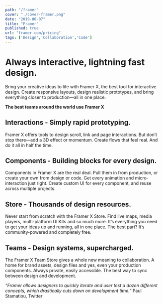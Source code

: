 ```yaml
---
path: "/framer"
cover: "./cover-framer.png"
date: "2019-06-07"
title: "Framer"
published: true
url: "framer.com/pricing"
tags: ['Design','Collaboration','Code']
---
```


# Always interactive, lightning fast design.

Bring your creative ideas to life with Framer X, the best tool for interactive design. Create responsive layouts, design realistic prototypes, and bring everything closer to production—all in one place.

**The best teams around the world use Framer X**

## Interactions - Simply rapid prototyping.
Framer X offers tools to design scroll, link and page interactions. But don’t stop there—add a 3D effect or momentum. Create flows that feel real. And do it all in half the time.

## Components - Building blocks for every design.
Components in Framer X are the real deal. Pull them in from production, or create your own from design or code. Get every animation and micro-interaction just right. Create custom UI for every component, and reuse across multiple projects.

## Store - Thousands of design resources.
Never start from scratch with the Framer X Store. Find live maps, media players, multi-platform UI Kits and so much more. It’s everything you need to get your ideas up and running, all in one place. The best part? It’s community-powered and completely free.

## Teams - Design systems, supercharged.
The Framer X Team Store gives a whole new meaning to collaboration. A home for brand assets, design files and yes, even your production components. Always private, easily accessible. The best way to sync between design and development.

*“Framer allows designers to quickly iterate and user test a dozen different concepts, which drastically cuts down on development time.”*
Paul Stamatiou, Twitter
